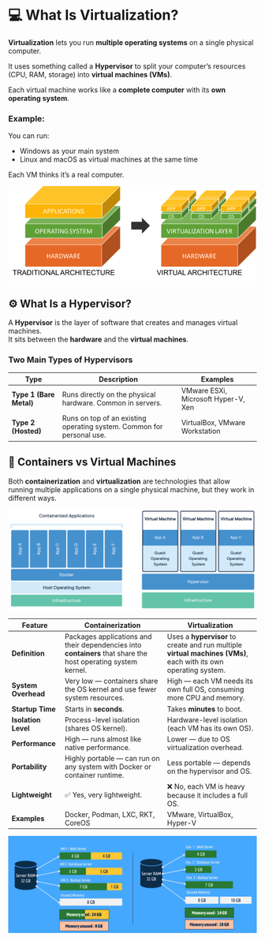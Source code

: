 # 💻 What Is Virtualization?

**Virtualization** lets you run **multiple operating systems** on a single physical computer.

It uses something called a **Hypervisor** to split your computer’s resources (CPU, RAM, storage) into **virtual machines (VMs)**.

Each virtual machine works like a **complete computer** with its **own operating system**.

### Example:
You can run:
- Windows as your main system
- Linux and macOS as virtual machines at the same time

Each VM thinks it’s a real computer.

![Virtualization](./../images/virtual-architecture.png)

## ⚙️ What Is a Hypervisor?

A **Hypervisor** is the layer of software that creates and manages virtual machines.  
It sits between the **hardware** and the **virtual machines**.

### Two Main Types of Hypervisors

| Type | Description | Examples |
|------|--------------|-----------|
| **Type 1 (Bare Metal)** | Runs directly on the physical hardware. Common in servers. | VMware ESXi, Microsoft Hyper-V, Xen |
| **Type 2 (Hosted)** | Runs on top of an existing operating system. Common for personal use. | VirtualBox, VMware Workstation |


## 🔄 Containers vs Virtual Machines

Both **containerization** and **virtualization** are technologies that allow running multiple applications on a single physical machine, but they work in different ways.

![Containers vs VMs](./images/containerization-virtualization.png)

| Feature             | Containerization                                                                                              | Virtualization                                                                                                   |
| ------------------- | ------------------------------------------------------------------------------------------------------------- | ---------------------------------------------------------------------------------------------------------------- |
| **Definition**      | Packages applications and their dependencies into **containers** that share the host operating system kernel. | Uses a **hypervisor** to create and run multiple **virtual machines (VMs)**, each with its own operating system. |
| **System Overhead** | Very low — containers share the OS kernel and use fewer system resources.                                     | High — each VM needs its own full OS, consuming more CPU and memory.                                             |
| **Startup Time**    | Starts in **seconds**.                                                                                        | Takes **minutes** to boot.                                                                                       |
| **Isolation Level** | Process-level isolation (shares OS kernel).                                                                   | Hardware-level isolation (each VM has its own OS).                                                               |
| **Performance**     | High — runs almost like native performance.                                                                   | Lower — due to OS virtualization overhead.                                                                       |
| **Portability**     | Highly portable — can run on any system with Docker or container runtime.                                     | Less portable — depends on the hypervisor and OS.                                                                |
| **Lightweight**     | ✅ Yes, very lightweight.                                                                                      | ❌ No, each VM is heavy because it includes a full OS.                                                            |
| **Examples**        | Docker, Podman, LXC, RKT, CoreOS                                                                                           | VMware, VirtualBox, Hyper-V                                                                                      |

![Containers vs VMs](./../images/containerization-virtualization-ram.png)
